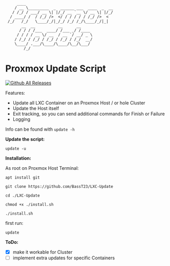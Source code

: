 ```
     ____
    / __ \_________  _  ______ ___  ____  _  __
   / /_/ / ___/ __ \| |/_/ __ `__ \/ __ \| |/_/
  / ____/ /  / /_/ />  </ / / / / / /_/ />  <
 /_/   /_/   \____/_/|_/_/ /_/ /_/\____/_/|_|
       __  __          __      __
      / / / /___  ____/ /___ _/ /____
     / / / / __ \/ __  / __ `/ __/ _ \
    / /_/ / /_/ / /_/ / /_/ / /_/  __/
    \____/ .___/\____/\____/\__/\___/
        /_/
```


**Proxmox Update Script**
=============================
[![Github All Releases](https://img.shields.io/github/downloads/BassT23/LXC-Update/total.svg)]()

Features:
- Update all LXC Container on an Proxmox Host / or hole Cluster
- Update the Host itself
- Exit tracking, so you can send additional commands for Finish or Failure 
- Logging

Info can be found with `update -h`

**Update the script:**

`update -u`

**Installation:**

As root on Proxmox Host Terminal:
```
apt install git
```
```
git clone https://github.com/BassT23/LXC-Update
```
```
cd ./LXC-Update
```
```
chmod +x ./install.sh
```
```
./install.sh
```
first run:
```
update
```

**ToDo:**

- [x] make it workable for Cluster
- [ ] implement extra updates for specific Containers
